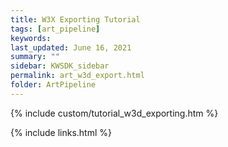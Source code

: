 ```yaml
---
title: W3X Exporting Tutorial
tags: [art_pipeline]
keywords: 
last_updated: June 16, 2021
summary: ""
sidebar: KWSDK_sidebar
permalink: art_w3d_export.html
folder: ArtPipeline
---
```


{% include custom/tutorial_w3d_exporting.htm %}

{% include links.html %}